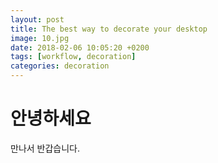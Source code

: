 ```yaml
---
layout: post
title: The best way to decorate your desktop
image: 10.jpg
date: 2018-02-06 10:05:20 +0200
tags: [workflow, decoration]
categories: decoration
---
```


# 안녕하세요
만나서 반갑습니다.